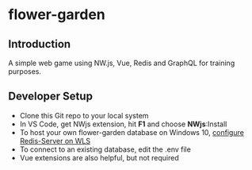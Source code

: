 # flower-garden

## Introduction

A simple web game using NW.js, Vue, Redis and GraphQL for training purposes.

## Developer Setup

* Clone this Git repo to your local system
* In VS Code, get NWjs extension, hit **F1** and choose **NWjs**:Install
* To host your own flower-garden database on Windows 10, [configure Redis-Server on WLS](https://blogs.technet.microsoft.com/jessicadeen/uncategorized/how-to-configure-redis-server-on-bash-on-ubuntu-on-windows-10-wsl/)
* To connect to an existing database, edit the .env file
* Vue extensions are also helpful, but not required




